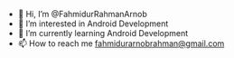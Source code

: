 - 👋 Hi, I’m @FahmidurRahmanArnob
- 👀 I’m interested in Android Development
- 🌱 I’m currently learning Android Development
- 📫 How to reach me fahmidurarnobrahman@gmail.com

<!---
FahmidurRahmanArnob/FahmidurRahmanArnob is a ✨ special ✨ repository because its `README.md` (this file) appears on your GitHub profile.
You can click the Preview link to take a look at your changes.
--->
